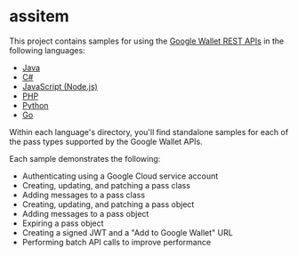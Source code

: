 # assitem

This project contains samples for using the
[Google Wallet REST APIs](https://developers.google.com/wallet/) in the
following languages:

*   [Java](./java/README.md)
*   [C#](./dotnet/README.md)
*   [JavaScript (Node.js)](./nodejs/README.md)
*   [PHP](./php/README.md)
*   [Python](./python/README.md)
*   [Go](./go/README.md)

Within each language's directory, you'll find standalone samples for each of the
pass types supported by the Google Wallet APIs.

Each sample demonstrates the following:

*   Authenticating using a Google Cloud service account
*   Creating, updating, and patching a pass class
*   Adding messages to a pass class
*   Creating, updating, and patching a pass object
*   Adding messages to a pass object
*   Expiring a pass object
*   Creating a signed JWT and a "Add to Google Wallet" URL
*   Performing batch API calls to improve performance
